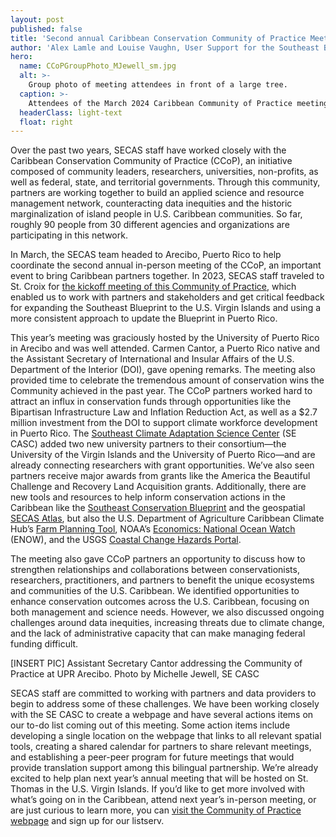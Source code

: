 ```yaml
---
layout: post
published: false
title: 'Second annual Caribbean Conservation Community of Practice Meeting '
author: 'Alex Lamle and Louise Vaughn, User Support for the Southeast Blueprint'
hero:
  name: CCoPGroupPhoto_MJewell_sm.jpg
  alt: >-
    Group photo of meeting attendees in front of a large tree.
  caption: >-
    Attendees of the March 2024 Caribbean Community of Practice meeting in Arecibo, Puerto Rico. Photo by Michelle Jewell, Southeast Climate Adaptation Science Center.
  headerClass: light-text
  float: right
---
```

Over the past two years, SECAS staff have worked closely with the Caribbean Conservation Community of Practice (CCoP), an initiative composed of community leaders, researchers, universities, non-profits, as well as federal, state, and territorial governments. Through this community, partners are working together to build an applied science and resource management network, counteracting data inequities and the historic marginalization of island people in U.S. Caribbean communities. So far, roughly 90 people from 30 different agencies and organizations are participating in this network. 

In March, the SECAS team headed to Arecibo, Puerto Rico to help coordinate the second annual in-person meeting of the CCoP, an important event to bring Caribbean partners together. In 2023, SECAS staff traveled to St. Croix for [the kickoff meeting of this Community of Practice](https://secassoutheast.org/2023/02/24/Caribbean-Community-of-Practice-kickoff-meeting-in-Christiansted-St-Croix), which enabled us to work with partners and stakeholders and get critical feedback for expanding the Southeast Blueprint to the U.S. Virgin Islands and using a more consistent approach to update the Blueprint in Puerto Rico.  

This year’s meeting was graciously hosted by the University of Puerto Rico in Arecibo and was well attended. Carmen Cantor, a Puerto Rico native and the Assistant Secretary of International and Insular Affairs of the U.S. Department of the Interior (DOI), gave opening remarks. The meeting also provided time to celebrate the tremendous amount of conservation wins the Community achieved in the past year. The CCoP partners worked hard to attract an influx in conservation funds through opportunities like the Bipartisan Infrastructure Law and Inflation Reduction Act, as well as a $2.7 million investment from the DOI to support climate workforce development in Puerto Rico. The [Southeast Climate Adaptation Science Center](https://secasc.ncsu.edu/) (SE CASC) added two new university partners to their consortium—the University of the Virgin Islands and the University of Puerto Rico—and are already connecting researchers with grant opportunities. We’ve also seen partners receive major awards from grants like the America the Beautiful Challenge and Recovery Land Acquisition grants. Additionally, there are new tools and resources to help inform conservation actions in the Caribbean like the [Southeast Conservation Blueprint](https://blueprint.geoplatform.gov/southeast/) and the geospatial [SECAS Atlas](https://secas-fws.hub.arcgis.com/pages/blueprint), but also the U.S. Department of Agriculture Caribbean Climate Hub’s [Farm Planning Tool](https://caribbeanclimatehub.org/farm-planning-tool/), NOAA’s [Economics: National Ocean Watch](https://noaa.maps.arcgis.com/apps/Cascade/index.html?appid=24f56f56818043179b8668ff1c596345) (ENOW), and the USGS [Coastal Change Hazards Portal](https://marine.usgs.gov/coastalchangehazardsportal/).  

The meeting also gave CCoP partners an opportunity to discuss how to strengthen relationships and collaborations between conservationists, researchers, practitioners, and partners to benefit the unique ecosystems and communities of the U.S. Caribbean. We identified opportunities to enhance conservation outcomes across the U.S. Caribbean, focusing on both management and science needs. However, we also discussed ongoing challenges around data inequities, increasing threats due to climate change, and the lack of administrative capacity that can make managing federal funding difficult.  

[INSERT PIC] Assistant Secretary Cantor addressing the Community of Practice at UPR Arecibo. Photo by Michelle Jewell, SE CASC 

SECAS staff are committed to working with partners and data providers to begin to address some of these challenges. We have been working closely with the SE CASC to create a webpage and have several actions items on our to-do list coming out of this meeting. Some action items include developing a single location on the webpage that links to all relevant spatial tools, creating a shared calendar for partners to share relevant meetings, and establishing a peer-peer program for future meetings that would provide translation support among this bilingual partnership. We’re already excited to help plan next year’s annual meeting that will be hosted on St. Thomas in the U.S. Virgin Islands. If you’d like to get more involved with what’s going on in the Caribbean, attend next year’s in-person meeting, or are just curious to learn more, you can [visit the Community of Practice webpage](https://secasc.ncsu.edu/resources/caribbean-community-of-practice/) and sign up for our listserv.  
